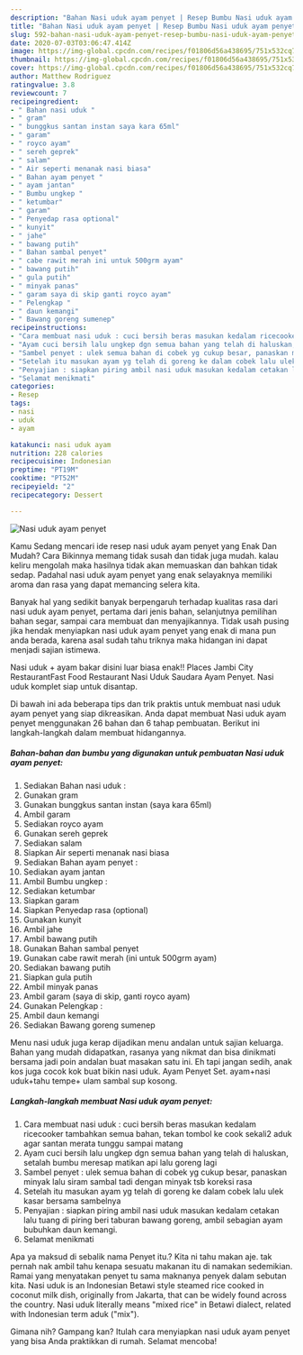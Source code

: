 ```yaml
---
description: "Bahan Nasi uduk ayam penyet | Resep Bumbu Nasi uduk ayam penyet Yang Enak dan Simpel"
title: "Bahan Nasi uduk ayam penyet | Resep Bumbu Nasi uduk ayam penyet Yang Enak dan Simpel"
slug: 592-bahan-nasi-uduk-ayam-penyet-resep-bumbu-nasi-uduk-ayam-penyet-yang-enak-dan-simpel
date: 2020-07-03T03:06:47.414Z
image: https://img-global.cpcdn.com/recipes/f01806d56a438695/751x532cq70/nasi-uduk-ayam-penyet-foto-resep-utama.jpg
thumbnail: https://img-global.cpcdn.com/recipes/f01806d56a438695/751x532cq70/nasi-uduk-ayam-penyet-foto-resep-utama.jpg
cover: https://img-global.cpcdn.com/recipes/f01806d56a438695/751x532cq70/nasi-uduk-ayam-penyet-foto-resep-utama.jpg
author: Matthew Rodriguez
ratingvalue: 3.8
reviewcount: 7
recipeingredient:
- " Bahan nasi uduk "
- " gram"
- " bunggkus santan instan saya kara 65ml"
- " garam"
- " royco ayam"
- " sereh geprek"
- " salam"
- " Air seperti menanak nasi biasa"
- " Bahan ayam penyet "
- " ayam jantan"
- " Bumbu ungkep "
- " ketumbar"
- " garam"
- " Penyedap rasa optional"
- " kunyit"
- " jahe"
- " bawang putih"
- " Bahan sambal penyet"
- " cabe rawit merah ini untuk 500grm ayam"
- " bawang putih"
- " gula putih"
- " minyak panas"
- " garam saya di skip ganti royco ayam"
- " Pelengkap "
- " daun kemangi"
- " Bawang goreng sumenep"
recipeinstructions:
- "Cara membuat nasi uduk : cuci bersih beras masukan kedalam ricecooker tambahkan semua bahan, tekan tombol ke cook sekali2 aduk agar santan merata tunggu sampai matang"
- "Ayam cuci bersih lalu ungkep dgn semua bahan yang telah di haluskan, setalah bumbu meresap matikan api lalu goreng lagi"
- "Sambel penyet : ulek semua bahan di cobek yg cukup besar, panaskan minyak lalu siram sambal tadi dengan minyak tsb koreksi rasa"
- "Setelah itu masukan ayam yg telah di goreng ke dalam cobek lalu ulek kasar bersama sambelnya"
- "Penyajian : siapkan piring ambil nasi uduk masukan kedalam cetakan lalu tuang di piring beri taburan bawang goreng, ambil sebagian ayam bubuhkan daun kemangi."
- "Selamat menikmati"
categories:
- Resep
tags:
- nasi
- uduk
- ayam

katakunci: nasi uduk ayam 
nutrition: 228 calories
recipecuisine: Indonesian
preptime: "PT19M"
cooktime: "PT52M"
recipeyield: "2"
recipecategory: Dessert

---
```



![Nasi uduk ayam penyet](https://img-global.cpcdn.com/recipes/f01806d56a438695/751x532cq70/nasi-uduk-ayam-penyet-foto-resep-utama.jpg)

Kamu Sedang mencari ide resep nasi uduk ayam penyet yang Enak Dan Mudah? Cara Bikinnya memang tidak susah dan tidak juga mudah. kalau keliru mengolah maka hasilnya tidak akan memuaskan dan bahkan tidak sedap. Padahal nasi uduk ayam penyet yang enak selayaknya memiliki aroma dan rasa yang dapat memancing selera kita.

Banyak hal yang sedikit banyak berpengaruh terhadap kualitas rasa dari nasi uduk ayam penyet, pertama dari jenis bahan, selanjutnya pemilihan bahan segar, sampai cara membuat dan menyajikannya. Tidak usah pusing jika hendak menyiapkan nasi uduk ayam penyet yang enak di mana pun anda berada, karena asal sudah tahu triknya maka hidangan ini dapat menjadi sajian istimewa.

Nasi uduk + ayam bakar disini luar biasa enak!! Places Jambi City RestaurantFast Food Restaurant Nasi Uduk Saudara Ayam Penyet. Nasi uduk komplet siap untuk disantap.


Di bawah ini ada beberapa tips dan trik praktis untuk membuat nasi uduk ayam penyet yang siap dikreasikan. Anda dapat membuat Nasi uduk ayam penyet menggunakan 26 bahan dan 6 tahap pembuatan. Berikut ini langkah-langkah dalam membuat hidangannya.

<!--inarticleads1-->

##### Bahan-bahan dan bumbu yang digunakan untuk pembuatan Nasi uduk ayam penyet:

1. Sediakan  Bahan nasi uduk :
1. Gunakan  gram
1. Gunakan  bunggkus santan instan (saya kara 65ml)
1. Ambil  garam
1. Sediakan  royco ayam
1. Gunakan  sereh geprek
1. Sediakan  salam
1. Siapkan  Air seperti menanak nasi biasa
1. Sediakan  Bahan ayam penyet :
1. Sediakan  ayam jantan
1. Ambil  Bumbu ungkep :
1. Sediakan  ketumbar
1. Siapkan  garam
1. Siapkan  Penyedap rasa (optional)
1. Gunakan  kunyit
1. Ambil  jahe
1. Ambil  bawang putih
1. Gunakan  Bahan sambal penyet
1. Gunakan  cabe rawit merah (ini untuk 500grm ayam)
1. Sediakan  bawang putih
1. Siapkan  gula putih
1. Ambil  minyak panas
1. Ambil  garam (saya di skip, ganti royco ayam)
1. Gunakan  Pelengkap :
1. Ambil  daun kemangi
1. Sediakan  Bawang goreng sumenep


Menu nasi uduk juga kerap dijadikan menu andalan untuk sajian keluarga. Bahan yang mudah didapatkan, rasanya yang nikmat dan bisa dinikmati bersama jadi poin andalan buat masakan satu ini. Eh tapi jangan sedih, anak kos juga cocok kok buat bikin nasi uduk. Ayam Penyet Set. ayam+nasi uduk+tahu tempe+ ulam sambal sup kosong. 

<!--inarticleads2-->

##### Langkah-langkah membuat Nasi uduk ayam penyet:

1. Cara membuat nasi uduk : cuci bersih beras masukan kedalam ricecooker tambahkan semua bahan, tekan tombol ke cook sekali2 aduk agar santan merata tunggu sampai matang
1. Ayam cuci bersih lalu ungkep dgn semua bahan yang telah di haluskan, setalah bumbu meresap matikan api lalu goreng lagi
1. Sambel penyet : ulek semua bahan di cobek yg cukup besar, panaskan minyak lalu siram sambal tadi dengan minyak tsb koreksi rasa
1. Setelah itu masukan ayam yg telah di goreng ke dalam cobek lalu ulek kasar bersama sambelnya
1. Penyajian : siapkan piring ambil nasi uduk masukan kedalam cetakan lalu tuang di piring beri taburan bawang goreng, ambil sebagian ayam bubuhkan daun kemangi.
1. Selamat menikmati


Apa ya maksud di sebalik nama Penyet itu.? Kita ni tahu makan aje. tak pernah nak ambil tahu kenapa sesuatu makanan itu di namakan sedemikian. Ramai yang menyatakan penyet tu sama maknanya penyek dalam sebutan kita. Nasi uduk is an Indonesian Betawi style steamed rice cooked in coconut milk dish, originally from Jakarta, that can be widely found across the country. Nasi uduk literally means &#34;mixed rice&#34; in Betawi dialect, related with Indonesian term aduk (&#34;mix&#34;). 

Gimana nih? Gampang kan? Itulah cara menyiapkan nasi uduk ayam penyet yang bisa Anda praktikkan di rumah. Selamat mencoba!
